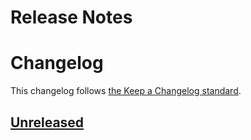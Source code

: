 # Release Notes
# Changelog

This changelog follows [the Keep a Changelog standard](https://keepachangelog.com).

## [Unreleased](https://github.com/blade-ui-kit/blade-ui-kit/compare/0.2.0...0.x)